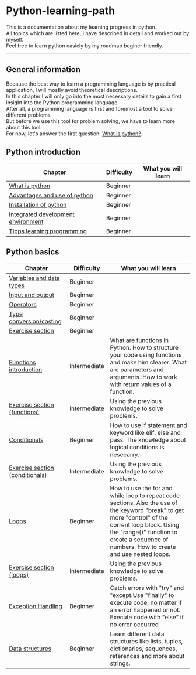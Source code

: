 # Python-learning-path
This is a documentation about my learning progress in python.<br>
All topics which are listed here, I have described in detail and worked out by myself.<br>
Feel free to learn python easiely by my roadmap beginer friendly.<br>

____________________________________________________________________________________________

## General information

Because the best way to learn a programming language is by practical application, I will mostly avoid theoretical descriptions.<br>
In this chapter I will only go into the most necessary details to gain a first insight into the Python programming language.<br>
After all, a programming language is first and foremost a tool to solve different problems.<br>
But before we use this tool for problem solving, we have to learn more about this tool.<br>
For now, let's answer the first question: [What is python?](https://github.com/Olexandr-Andriyenko/Python-learning-path/blob/main/What%20is%20python.md).

## Python introduction

| Chapter                                                                                                                                      | Difficulty    | What you will learn |
| ---------------------------------------------------------------------------------------------------------------------------------------------|---------------| --- |
| [What is python](https://github.com/Olexandr-Andriyenko/Python-learning-path/blob/main/What%20is%20python.md)                                | Beginner      |  |
| [Advantages and use of python](https://github.com/Olexandr-Andriyenko/Python-learning-path/blob/main/Advantages%20and%20use%20of%20python.md)| Beginner      |  |
| [Installation of python](https://github.com/Olexandr-Andriyenko/Python-learning-path/blob/main/Installation%20of%20python.md)                | Beginner      |  |
| [Integrated development environment](https://github.com/Olexandr-Andriyenko/Python-learning-path/blob/main/Integrated%20development%20environment.md) | Beginner| |
| [Tipps learning programming](https://github.com/Olexandr-Andriyenko/Python-learning-path/blob/main/Tipps%20learning%20programming.md)        | Beginner      | |

## Python basics

| Chapter                                                                                                                                      | Difficulty    | What you will learn |
| ---------------------------------------------------------------------------------------------------------------------------------------------|---------------|---|
| [Variables and data types](https://github.com/Olexandr-Andriyenko/Python-learning-path/blob/main/Variables%20and%20data%20types.md)          | Beginner      |  |
| [Input and output](https://github.com/Olexandr-Andriyenko/Python-learning-path/blob/main/Input%20and%20output.md)                            | Beginner      |   | 
| [Operators](https://github.com/Olexandr-Andriyenko/Python-learning-path/blob/main/Operators.md)                                              | Beginner      ||
| [Type conversion/casting](https://github.com/Olexandr-Andriyenko/Python-learning-path/blob/main/Type%20conversion.md)                        | Beginner      ||
| [Exercise section](https://github.com/Olexandr-Andriyenko/Python-learning-path/blob/main/Exercise%20section%2001.md)                         | Beginner      ||
| [Functions introduction](https://github.com/Olexandr-Andriyenko/Python-learning-path/blob/main/Introducing%20Functions.md)                   | Intermediate  |What are functions in Python. How to structure your code using functions and make him clearer. What are parameters and arguments. How to work with return values of a function. |
|[Exercise section (functions)](https://github.com/Olexandr-Andriyenko/Python-learning-path/blob/main/Exercise%20section%20(functions).md)| Intermediate |  Using the previous knowledge to solve problems. |
|[Conditionals](https://github.com/Olexandr-Andriyenko/Python-learning-path/blob/main/Conditionals.md)| Beginner |How to use if statement and keyword like elif, else and pass. The knowledge about logical conditions is nesecarry. |
|[Exercise section (conditionals)](https://github.com/Olexandr-Andriyenko/Python-learning-path/blob/main/Exercise%20section%20(conditionals).md)|Intermediate| Using the previous knowledge to solve problems.|
|[Loops](https://github.com/Olexandr-Andriyenko/Python-learning-path/blob/main/Loops.md)| Beginner |How to use the for and while loop to repeat code sections. Also the use of the keyword "break" to get more "control" of the corrent loop block. Using the "range()" function to create a sequence of numbers. How to create and use nested loops. |
|[Exercise section (loops)](https://github.com/Olexandr-Andriyenko/Python-learning-path/blob/main/Exercise%20section%20(loops).md) | Intermediate|Using the previous knowledge to solve problems.|
|[Exception Handling](https://github.com/Olexandr-Andriyenko/Python-learning-path/blob/main/Exception%20Handling.md) | Beginner | Catch errors with "try" and "except.Use "finally" to execute code, no matter if an error happened or not. Execute code with "else" if no error occurred|
| [Data structures]() | Beginner | Learn different data structures like lists, tuples, dictionaries, sequences, references and more about strings. |
